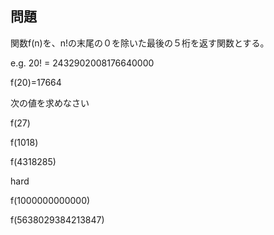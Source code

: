 問題
-----------------

関数f(n)を、n!の末尾の０を除いた最後の５桁を返す関数とする。 

e.g. 20! = 2432902008176640000 

f(20)=17664 

次の値を求めなさい 

f(27) 

f(1018) 

f(4318285) 

hard 

f(1000000000000) 

f(5638029384213847)
